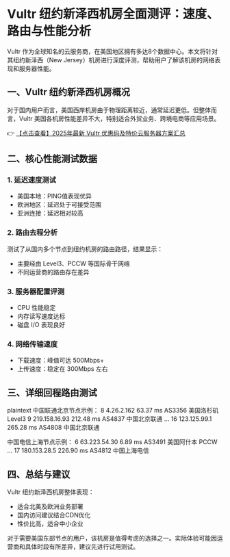 # Vultr 纽约新泽西机房全面测评：速度、路由与性能分析

Vultr 作为全球知名的云服务商，在美国地区拥有多达8个数据中心。本文将针对其纽约新泽西（New Jersey）机房进行深度评测，帮助用户了解该机房的网络表现和服务器性能。

## 一、Vultr 纽约新泽西机房概况

对于国内用户而言，美国西岸机房由于物理距离较近，通常延迟更低。但整体而言，Vultr 美国各机房性能差异不大，特别适合外贸业务、跨境电商等应用场景。

👉 [【点击查看】2025年最新 Vultr 优惠码及特价云服务器方案汇总](https://bit.ly/VuLtr)

## 二、核心性能测试数据

### 1. 延迟速度测试
- 美国本地：PING值表现优异
- 欧洲地区：延迟处于可接受范围
- 亚洲连接：延迟相对较高

### 2. 路由去程分析
测试了从国内多个节点到纽约机房的路由路径，结果显示：
- 主要经由 Level3、PCCW 等国际骨干网络
- 不同运营商的路由存在差异

### 3. 服务器配置评测
- CPU 性能稳定
- 内存读写速度达标
- 磁盘 I/O 表现良好

### 4. 网络传输速度
- 下载速度：峰值可达 500Mbps+
- 上传速度：稳定在 300Mbps 左右

## 三、详细回程路由测试

plaintext
中国联通北京节点示例：
8  4.26.2.162  63.37 ms  AS3356  美国洛杉矶 Level3
9  219.158.16.93  212.48 ms  AS4837  中国北京联通
...
16  123.125.99.1  265.28 ms  AS4808  中国北京联通

中国电信上海节点示例：
6  63.223.54.30  6.89 ms  AS3491  美国阿什本 PCCW
...
17  180.153.28.5  226.90 ms  AS4812  中国上海电信

## 四、总结与建议

Vultr 纽约新泽西机房整体表现：
- 适合北美及欧洲业务部署
- 国内访问建议结合CDN优化
- 性价比高，适合中小企业

对于需要美国东部节点的用户，该机房是值得考虑的选择之一。实际体验可能因运营商和具体时段有所差异，建议先进行试用测试。